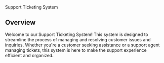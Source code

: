 
 Support Ticketing System

## Overview

Welcome to our Support Ticketing System! This system is designed to streamline the process of managing and resolving customer issues and inquiries. Whether you're a customer seeking assistance or a support agent managing tickets, this system is here to make the support experience efficient and organized.
